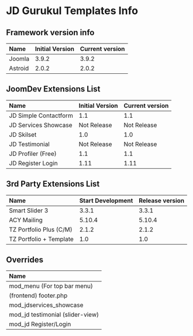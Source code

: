 # JD Gurukul Templates Info

## Framework version info
| Name         | Initial Version           | Current version  |
| :------------ |:-----------| :-----|
| Joomla        | 3.9.2      |  3.9.2    |
| Astroid       | 2.0.2      |  2.0.2    |

## JoomDev Extensions List
| Name            | Initial Version        | Current version  |
| :-------------- |:-----------| :-----|
| JD Simple Contactform | 1.1    | 1.1   |
| JD Services Showcase  | Not Release    | Not Release   |
| JD Skilset            | 1.0    | 1.0   |
| JD Testimonial        | Not Release    | Not Release   |
| JD Profiler (Free)    | 1.1    | 1.1   |
| JD Register Login     | 1.11   | 1.11  |



## 3rd Party Extensions List
| Name            | Start Development        | Release version  |
| :--------------- |:-----------| :-----|
| Smart Slider 3          | 3.3.1      | 3.3.1 |
| ACY Mailing             | 5.10.4     | 5.10.4|
| TZ Portfolio Plus (C/M) | 2.1.2      | 2.1.2 |
| TZ Portfolio + Template | 1.0        | 1.0   |


## Overrides
| Name            |
| :-------------- |
| mod_menu (For top bar menu)      |
| (frontend) footer.php            |
| mod_jdservices_showcase          |
| mod_jd testimonial (slider-view) |
| mod_jd Register/Login            |






